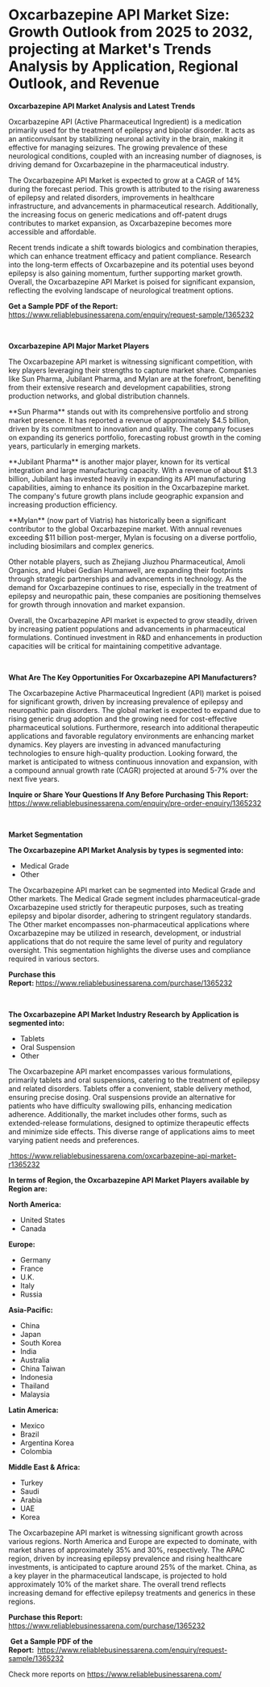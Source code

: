 <p><h1>Oxcarbazepine API Market Size: Growth Outlook from 2025 to 2032, projecting at Market's Trends Analysis by Application, Regional Outlook, and Revenue</h1></p><p><strong>Oxcarbazepine API Market Analysis and Latest Trends</strong></p>
<p><p>Oxcarbazepine API (Active Pharmaceutical Ingredient) is a medication primarily used for the treatment of epilepsy and bipolar disorder. It acts as an anticonvulsant by stabilizing neuronal activity in the brain, making it effective for managing seizures. The growing prevalence of these neurological conditions, coupled with an increasing number of diagnoses, is driving demand for Oxcarbazepine in the pharmaceutical industry.</p><p>The Oxcarbazepine API Market is expected to grow at a CAGR of 14% during the forecast period. This growth is attributed to the rising awareness of epilepsy and related disorders, improvements in healthcare infrastructure, and advancements in pharmaceutical research. Additionally, the increasing focus on generic medications and off-patent drugs contributes to market expansion, as Oxcarbazepine becomes more accessible and affordable.</p><p>Recent trends indicate a shift towards biologics and combination therapies, which can enhance treatment efficacy and patient compliance. Research into the long-term effects of Oxcarbazepine and its potential uses beyond epilepsy is also gaining momentum, further supporting market growth. Overall, the Oxcarbazepine API Market is poised for significant expansion, reflecting the evolving landscape of neurological treatment options.</p></p>
<p><strong>Get a Sample PDF of the Report:&nbsp;</strong> <a href="https://www.reliablebusinessarena.com/enquiry/request-sample/1365232?utm_campaign=2517&utm_medium=2&utm_source=Github&utm_content=ia&utm_term=22032025&utm_id=oxcarbazepine-api">https://www.reliablebusinessarena.com/enquiry/request-sample/1365232</a></p>
<p>&nbsp;</p>
<p><strong>Oxcarbazepine API Major Market Players</strong></p>
<p><p>The Oxcarbazepine API market is witnessing significant competition, with key players leveraging their strengths to capture market share. Companies like Sun Pharma, Jubilant Pharma, and Mylan are at the forefront, benefiting from their extensive research and development capabilities, strong production networks, and global distribution channels.</p><p>**Sun Pharma** stands out with its comprehensive portfolio and strong market presence. It has reported a revenue of approximately $4.5 billion, driven by its commitment to innovation and quality. The company focuses on expanding its generics portfolio, forecasting robust growth in the coming years, particularly in emerging markets.</p><p>**Jubilant Pharma** is another major player, known for its vertical integration and large manufacturing capacity. With a revenue of about $1.3 billion, Jubilant has invested heavily in expanding its API manufacturing capabilities, aiming to enhance its position in the Oxcarbazepine market. The company's future growth plans include geographic expansion and increasing production efficiency.</p><p>**Mylan** (now part of Viatris) has historically been a significant contributor to the global Oxcarbazepine market. With annual revenues exceeding $11 billion post-merger, Mylan is focusing on a diverse portfolio, including biosimilars and complex generics.</p><p>Other notable players, such as Zhejiang Jiuzhou Pharmaceutical, Amoli Organics, and Hubei Gedian Humanwell, are expanding their footprints through strategic partnerships and advancements in technology. As the demand for Oxcarbazepine continues to rise, especially in the treatment of epilepsy and neuropathic pain, these companies are positioning themselves for growth through innovation and market expansion. </p><p>Overall, the Oxcarbazepine API market is expected to grow steadily, driven by increasing patient populations and advancements in pharmaceutical formulations. Continued investment in R&D and enhancements in production capacities will be critical for maintaining competitive advantage.</p></p>
<p>&nbsp;</p>
<p><strong>What Are The Key Opportunities For Oxcarbazepine API Manufacturers?</strong></p>
<p><p>The Oxcarbazepine Active Pharmaceutical Ingredient (API) market is poised for significant growth, driven by increasing prevalence of epilepsy and neuropathic pain disorders. The global market is expected to expand due to rising generic drug adoption and the growing need for cost-effective pharmaceutical solutions. Furthermore, research into additional therapeutic applications and favorable regulatory environments are enhancing market dynamics. Key players are investing in advanced manufacturing technologies to ensure high-quality production. Looking forward, the market is anticipated to witness continuous innovation and expansion, with a compound annual growth rate (CAGR) projected at around 5-7% over the next five years.</p></p>
<p><strong>Inquire or Share Your Questions If Any Before Purchasing This Report:</strong> <a href="https://www.reliablebusinessarena.com/enquiry/pre-order-enquiry/1365232?utm_campaign=2517&utm_medium=2&utm_source=Github&utm_content=ia&utm_term=22032025&utm_id=oxcarbazepine-api">https://www.reliablebusinessarena.com/enquiry/pre-order-enquiry/1365232</a></p>
<p>&nbsp;</p>
<p><strong>Market Segmentation</strong></p>
<p><strong>The Oxcarbazepine API Market Analysis by types is segmented into:</strong></p>
<p><ul><li>Medical Grade</li><li>Other</li></ul></p>
<p><p>The Oxcarbazepine API market can be segmented into Medical Grade and Other markets. The Medical Grade segment includes pharmaceutical-grade Oxcarbazepine used strictly for therapeutic purposes, such as treating epilepsy and bipolar disorder, adhering to stringent regulatory standards. The Other market encompasses non-pharmaceutical applications where Oxcarbazepine may be utilized in research, development, or industrial applications that do not require the same level of purity and regulatory oversight. This segmentation highlights the diverse uses and compliance required in various sectors.</p></p>
<p><strong>Purchase this Report:&nbsp;</strong><a href="https://www.reliablebusinessarena.com/purchase/1365232?utm_campaign=2517&utm_medium=2&utm_source=Github&utm_content=ia&utm_term=22032025&utm_id=oxcarbazepine-api">https://www.reliablebusinessarena.com/purchase/1365232</a></p>
<p>&nbsp;</p>
<p><strong>The Oxcarbazepine API Market Industry Research by Application is segmented into:</strong></p>
<p><ul><li>Tablets</li><li>Oral Suspension</li><li>Other</li></ul></p>
<p><p>The Oxcarbazepine API market encompasses various formulations, primarily tablets and oral suspensions, catering to the treatment of epilepsy and related disorders. Tablets offer a convenient, stable delivery method, ensuring precise dosing. Oral suspensions provide an alternative for patients who have difficulty swallowing pills, enhancing medication adherence. Additionally, the market includes other forms, such as extended-release formulations, designed to optimize therapeutic effects and minimize side effects. This diverse range of applications aims to meet varying patient needs and preferences.</p></p>
<p><a href="https://www.reliablebusinessarena.com/oxcarbazepine-api-market-r1365232?utm_campaign=2517&utm_medium=2&utm_source=Github&utm_content=ia&utm_term=22032025&utm_id=oxcarbazepine-api">&nbsp;https://www.reliablebusinessarena.com/oxcarbazepine-api-market-r1365232</a></p>
<p><strong>In terms of Region, the Oxcarbazepine API Market Players available by Region are:</strong></p>
<p>
    <p> <strong> North America: </strong>
        <ul>
            <li>United States</li>
            <li>Canada</li>
        </ul>
        </p> 
    <p> <strong> Europe: </strong>
        <ul>
            <li>Germany</li>
            <li>France</li>
            <li>U.K.</li>
            <li>Italy</li>
            <li>Russia</li>
        </ul>
        </p> 
    <p> <strong> Asia-Pacific: </strong>
        <ul>
            <li>China</li>
            <li>Japan</li>
            <li>South Korea</li>
            <li>India</li>
            <li>Australia</li>
            <li>China Taiwan</li>
            <li>Indonesia</li>
            <li>Thailand</li>
            <li>Malaysia</li>
        </ul>
        </p> 
    <p> <strong> Latin America: </strong>
        <ul>
            <li>Mexico</li>
            <li>Brazil</li>
            <li>Argentina Korea</li>
            <li>Colombia</li>
        </ul>
        </p> 
    <p> <strong> Middle East & Africa: </strong>
        <ul>
            <li>Turkey</li>
            <li>Saudi</li>
            <li>Arabia</li>
            <li>UAE</li>
            <li>Korea</li>
        </ul>
    </p>
    </p>
<p><p>The Oxcarbazepine API market is witnessing significant growth across various regions. North America and Europe are expected to dominate, with market shares of approximately 35% and 30%, respectively. The APAC region, driven by increasing epilepsy prevalence and rising healthcare investments, is anticipated to capture around 25% of the market. China, as a key player in the pharmaceutical landscape, is projected to hold approximately 10% of the market share. The overall trend reflects increasing demand for effective epilepsy treatments and generics in these regions.</p></p>
<p><strong>Purchase this Report: </strong><a href="https://www.reliablebusinessarena.com/purchase/1365232?utm_campaign=2517&utm_medium=2&utm_source=Github&utm_content=ia&utm_term=22032025&utm_id=oxcarbazepine-api">https://www.reliablebusinessarena.com/purchase/1365232</a></p>
<p>&nbsp;<strong>Get a Sample PDF of the Report:&nbsp;&nbsp;</strong><a href="https://www.reliablebusinessarena.com/enquiry/request-sample/1365232?utm_campaign=2517&utm_medium=2&utm_source=Github&utm_content=ia&utm_term=22032025&utm_id=oxcarbazepine-api">https://www.reliablebusinessarena.com/enquiry/request-sample/1365232</a></p>
<p><strong></strong></p>
<p>Check more reports on <a href="https://www.reliablebusinessarena.com/?utm_campaign=2517&utm_medium=2&utm_source=Github&utm_content=ia&utm_term=22032025&utm_id=oxcarbazepine-api">https://www.reliablebusinessarena.com/</a></p>